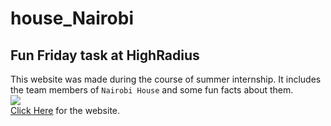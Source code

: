 # house_Nairobi
## Fun Friday task at HighRadius 
This website was made during the course of summer internship. It includes the team members of `Nairobi House` and some fun facts about them. <br>
![](https://media-exp1.licdn.com/dms/image/C510BAQEOYQ7WtCHSIw/company-logo_200_200/0?e=2159024400&v=beta&t=IE5D7TPYzjq5vWNdN_YoGK_J8Dl5mPqAxkuYES_Dj4c) <br>
<a href="https://ayushkumar-25.github.io/HighRadius-Internship/" target="_blank">Click Here</a> for the website.
